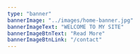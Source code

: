 ```yaml
---
type: "banner"
bannerImage: "../images/home-banner.jpg"
bannerImageText: "WELCOME TO MY SITE"
bannerImageBtnText: "Read More"
bannerImageBtnLink: "/contact"
---
```

